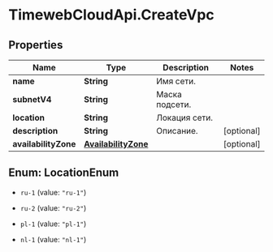 # TimewebCloudApi.CreateVpc

## Properties

Name | Type | Description | Notes
------------ | ------------- | ------------- | -------------
**name** | **String** | Имя сети. | 
**subnetV4** | **String** | Маска подсети. | 
**location** | **String** | Локация сети. | 
**description** | **String** | Описание. | [optional] 
**availabilityZone** | [**AvailabilityZone**](AvailabilityZone.md) |  | [optional] 



## Enum: LocationEnum


* `ru-1` (value: `"ru-1"`)

* `ru-2` (value: `"ru-2"`)

* `pl-1` (value: `"pl-1"`)

* `nl-1` (value: `"nl-1"`)




